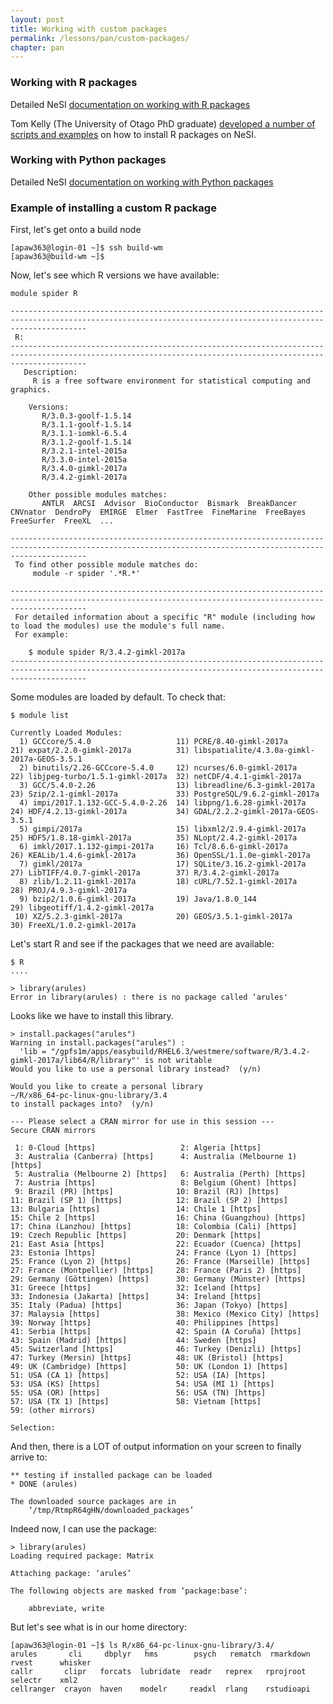 ```yaml
---
layout: post
title: Working with custom packages
permalink: /lessons/pan/custom-packages/
chapter: pan
---
```



### Working with R packages
Detailed NeSI [documentation on working with R packages](https://support.nesi.org.nz/hc/en-gb/articles/209338087-R#dealing-with-packages)

Tom Kelly (The University of Otago PhD graduate) [developed a number of scripts and examples](https://github.com/TomKellyGenetics/install.nesi) on how to install R packages on NeSI.

### Working with Python packages
Detailed NeSI [documentation on working with Python packages](https://support.nesi.org.nz/hc/en-gb/articles/207782537-Python#third-party-modules)


### Example of installing a custom R package

First, let's get onto a build node

```
[apaw363@login-01 ~]$ ssh build-wm
[apaw363@build-wm ~]$
```

Now, let's see which R versions we have available:

```
module spider R

-------------------------------------------------------------------------------------------------------------------------------------------------------------
 R:
-------------------------------------------------------------------------------------------------------------------------------------------------------------
   Description:
     R is a free software environment for statistical computing and graphics.

    Versions:
       R/3.0.3-goolf-1.5.14
       R/3.1.1-goolf-1.5.14
       R/3.1.1-iomkl-6.5.4
       R/3.1.2-goolf-1.5.14
       R/3.2.1-intel-2015a
       R/3.3.0-intel-2015a
       R/3.4.0-gimkl-2017a
       R/3.4.2-gimkl-2017a

    Other possible modules matches:
       ANTLR  ARCSI  Advisor  BioConductor  Bismark  BreakDancer  CNVnator  DendroPy  EMIRGE  Elmer  FastTree  FineMarine  FreeBayes  FreeSurfer  FreeXL  ...

-------------------------------------------------------------------------------------------------------------------------------------------------------------
 To find other possible module matches do:
     module -r spider '.*R.*'

-------------------------------------------------------------------------------------------------------------------------------------------------------------
 For detailed information about a specific "R" module (including how to load the modules) use the module's full name.
 For example:

    $ module spider R/3.4.2-gimkl-2017a
-------------------------------------------------------------------------------------------------------------------------------------------------------------

```

Some modules are loaded by default. To check that:
```
$ module list

Currently Loaded Modules:
  1) GCCcore/5.4.0                   11) PCRE/8.40-gimkl-2017a        21) expat/2.2.0-gimkl-2017a          31) libspatialite/4.3.0a-gimkl-2017a-GEOS-3.5.1
  2) binutils/2.26-GCCcore-5.4.0     12) ncurses/6.0-gimkl-2017a      22) libjpeg-turbo/1.5.1-gimkl-2017a  32) netCDF/4.4.1-gimkl-2017a
  3) GCC/5.4.0-2.26                  13) libreadline/6.3-gimkl-2017a  23) Szip/2.1-gimkl-2017a             33) PostgreSQL/9.6.2-gimkl-2017a
  4) impi/2017.1.132-GCC-5.4.0-2.26  14) libpng/1.6.28-gimkl-2017a    24) HDF/4.2.13-gimkl-2017a           34) GDAL/2.2.2-gimkl-2017a-GEOS-3.5.1
  5) gimpi/2017a                     15) libxml2/2.9.4-gimkl-2017a    25) HDF5/1.8.18-gimkl-2017a          35) NLopt/2.4.2-gimkl-2017a
  6) imkl/2017.1.132-gimpi-2017a     16) Tcl/8.6.6-gimkl-2017a        26) KEALib/1.4.6-gimkl-2017a         36) OpenSSL/1.1.0e-gimkl-2017a
  7) gimkl/2017a                     17) SQLite/3.16.2-gimkl-2017a    27) LibTIFF/4.0.7-gimkl-2017a        37) R/3.4.2-gimkl-2017a
  8) zlib/1.2.11-gimkl-2017a         18) cURL/7.52.1-gimkl-2017a      28) PROJ/4.9.3-gimkl-2017a
  9) bzip2/1.0.6-gimkl-2017a         19) Java/1.8.0_144               29) libgeotiff/1.4.2-gimkl-2017a
 10) XZ/5.2.3-gimkl-2017a            20) GEOS/3.5.1-gimkl-2017a       30) FreeXL/1.0.2-gimkl-2017a

```



Let's start R and see if the packages that we need are available:

```
$ R
....

> library(arules)
Error in library(arules) : there is no package called ‘arules'

```
Looks like we have to install  this library.

```
> install.packages("arules")
Warning in install.packages("arules") :
  'lib = "/gpfs1m/apps/easybuild/RHEL6.3/westmere/software/R/3.4.2-gimkl-2017a/lib64/R/library"' is not writable
Would you like to use a personal library instead?  (y/n)
```

```
Would you like to create a personal library
~/R/x86_64-pc-linux-gnu-library/3.4
to install packages into?  (y/n)
```


```
--- Please select a CRAN mirror for use in this session ---
Secure CRAN mirrors

 1: 0-Cloud [https]                   2: Algeria [https]
 3: Australia (Canberra) [https]      4: Australia (Melbourne 1) [https]
 5: Australia (Melbourne 2) [https]   6: Australia (Perth) [https]
 7: Austria [https]                   8: Belgium (Ghent) [https]
 9: Brazil (PR) [https]              10: Brazil (RJ) [https]
11: Brazil (SP 1) [https]            12: Brazil (SP 2) [https]
13: Bulgaria [https]                 14: Chile 1 [https]
15: Chile 2 [https]                  16: China (Guangzhou) [https]
17: China (Lanzhou) [https]          18: Colombia (Cali) [https]
19: Czech Republic [https]           20: Denmark [https]
21: East Asia [https]                22: Ecuador (Cuenca) [https]
23: Estonia [https]                  24: France (Lyon 1) [https]
25: France (Lyon 2) [https]          26: France (Marseille) [https]
27: France (Montpellier) [https]     28: France (Paris 2) [https]
29: Germany (Göttingen) [https]      30: Germany (Münster) [https]
31: Greece [https]                   32: Iceland [https]
33: Indonesia (Jakarta) [https]      34: Ireland [https]
35: Italy (Padua) [https]            36: Japan (Tokyo) [https]
37: Malaysia [https]                 38: Mexico (Mexico City) [https]
39: Norway [https]                   40: Philippines [https]
41: Serbia [https]                   42: Spain (A Coruña) [https]
43: Spain (Madrid) [https]           44: Sweden [https]
45: Switzerland [https]              46: Turkey (Denizli) [https]
47: Turkey (Mersin) [https]          48: UK (Bristol) [https]
49: UK (Cambridge) [https]           50: UK (London 1) [https]
51: USA (CA 1) [https]               52: USA (IA) [https]
53: USA (KS) [https]                 54: USA (MI 1) [https]
55: USA (OR) [https]                 56: USA (TN) [https]
57: USA (TX 1) [https]               58: Vietnam [https]
59: (other mirrors)

Selection:

```

And then, there is a LOT of output information on your screen to finally arrive to:

```
** testing if installed package can be loaded
* DONE (arules)

The downloaded source packages are in
    ‘/tmp/RtmpR64gHN/downloaded_packages’
```

Indeed now, I can use the package:
```
> library(arules)
Loading required package: Matrix

Attaching package: ‘arules’

The following objects are masked from ‘package:base’:

    abbreviate, write
```

But let's see what is in our home directory:

```
[apaw363@login-01 ~]$ ls R/x86_64-pc-linux-gnu-library/3.4/
arules       cli     dbplyr   hms        psych   rematch  rmarkdown   rvest      whisker
callr       clipr   forcats  lubridate  readr   reprex   rprojroot   selectr    xml2
cellranger  crayon  haven    modelr     readxl  rlang    rstudioapi
```
